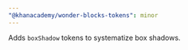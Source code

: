 ```yaml
---
"@khanacademy/wonder-blocks-tokens": minor
---
```


Adds `boxShadow` tokens to systematize box shadows.
